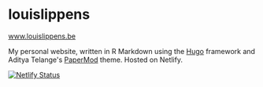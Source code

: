 # louislippens
www.louislippens.be

My personal website, written in R Markdown using the <a href="https://gohugo.io/" target="_blank">Hugo</a> framework and Aditya Telange's <a href="https://github.com/adityatelange/hugo-PaperMod" target="_blank">PaperMod</a> theme. Hosted on Netlify.

[![Netlify Status](https://api.netlify.com/api/v1/badges/73186b55-e4dc-405c-86c8-ce61ff0464d3/deploy-status)](https://app.netlify.com/sites/louislippens/deploys)
